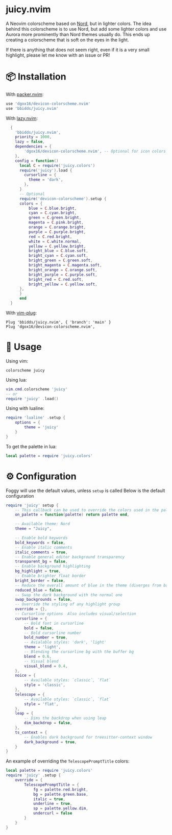 # juicy.nvim

A Neovim colorscheme based on [Nord](https://www.nordtheme.com/), but in lighter colors. The idea behind this colorscheme is to use Nord, but add some lighter colors and use Aurora more prominently than Nord themes usually do. This ends up creating a colorscheme that is soft on the eyes in the light.

If there is anything that does not seem right, even if it is a very small highlight, please let me know with an issue or PR!

# 📦 Installation

With [packer.nvim](https://github.com/wbthomason/packer.nvim):

```lua
use 'dgox16/devicon-colorscheme.nvim'
use 'bbidds/juicy.nvim'
```

With [lazy.nvim](https://github.com/folke/lazy.nvim):

```lua
  {
    'bbidds/juicy.nvim',
    priority = 1000,
    lazy = false,
    dependencies = {
    	'dgox16/devicon-colorscheme.nvim', -- Optional for icon colors
    },
    config = function()
      local C = require('juicy.colors')
      require('juicy').load {
        cursorline = {
          theme = 'dark',
        },
      }
      -- Optional
      require('devicon-colorscheme').setup {
      colors = {
          blue = C.blue.bright,
          cyan = C.cyan.bright,
          green = C.green.bright,
          magenta = C.pink.bright,
          orange = C.orange.bright,
          purple = C.purple.bright,
          red = C.red.bright,
          white = C.white.normal,
          yellow = C.yellow.bright,
          bright_blue = C.blue.soft,
          bright_cyan = C.cyan.soft,
          bright_green = C.green.soft,
          bright_magenta = C.magenta.soft,
          bright_orange = C.orange.soft,
          bright_purple = C.purple.soft,
          bright_red = C.red.soft,
          bright_yellow = C.yellow.soft,
      },
      }
      end
  }
```

With [vim-plug](https://github.com/junegunn/vim-plug):

```vim
Plug 'bbidds/juicy.nvim', { 'branch': 'main' }
Plug 'dgox16/devicon-colorscheme.nvim',
```

# 🚀 Usage

Using vim:

```vim
colorscheme juicy
```

Using lua:

```lua
vim.cmd.colorscheme 'juicy'
-- or
require 'juicy' .load()
```

Using with lualine:

```lua
require 'lualine' .setup {
    options = {
        theme = 'juicy'
    }
}
```

To get the palette in lua:

```lua
local palette = require 'juicy.colors'
```

# ⚙️ Configuration

Foggy will use the default values, unless `setup` is called Below is the default configuration

```lua
require 'juicy' setup {
    -- This callback can be used to override the colors used in the palette
    on_palette = function(palette) return palette end,

    -- Available theme: Nord
    theme = "Juicy",

    -- Enable bold keywords
    bold_keywords = false,
    -- Enable italic comments
    italic_comments = true,
    -- Enable general editor background transparency
    transparent_bg = false,
    -- Enable background highlighting
    bg_highlight = true,
    -- Enable brighter float border
    bright_border = false,
    -- Reduce the overall amount of blue in the theme (diverges from base Nord)
    reduced_blue = false,
    -- Swap the dark background with the normal one
    swap_backgrounds = false,
    -- Override the styling of any highlight group
    override = {},
    -- Cursorline options  Also includes visual/selection
    cursorline = {
        -- Bold font in cursorline
        bold = false,
        -- Bold cursorline number
        bold_number = true,
        -- Avialable styles: 'dark', 'light'
        theme = 'light',
        -- Blending the cursorline bg with the buffer bg
        blend = 0.6,
        -- Visual blend
        visual_blend = 0.4,
    },
    noice = {
        -- Available styles: `classic`, `flat`
        style = 'classic',
    },
    telescope = {
        -- Available styles: `classic`, `flat`
        style = 'flat',
    },
    leap = {
        -- Dims the backdrop when using leap
        dim_backdrop = false,
    },
    ts_context = {
        -- Enables dark background for treesitter-context window
        dark_background = true,
    }
}
```

An example of overriding the `TelescopePromptTitle` colors:

```lua
local palette = require 'juicy.colors'
require 'juicy' .setup {
    override = {
        TelescopePromptTitle = {
            fg = palette.red.bright,
            bg = palette.green.base,
            italic = true,
            underline = true,
            sp = palette.yellow.dim,
            undercurl = false
        }
    }
}
```
